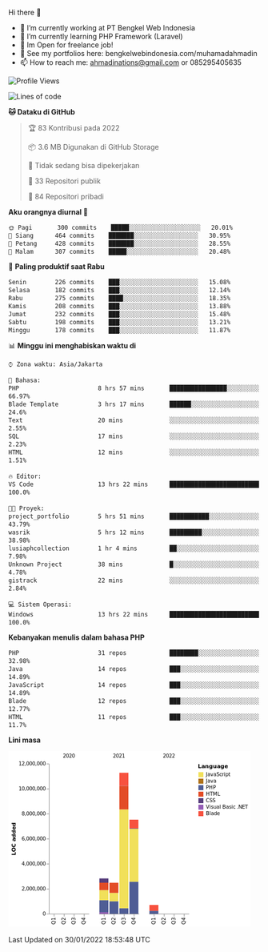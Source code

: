 Hi there 👋

- 🔭 I’m currently working at PT Bengkel Web Indonesia
- 🌱 I’m currently learning PHP Framework (Laravel)
- 📂 Im Open for freelance job!
- 🧷 See my portfolios here: bengkelwebindonesia.com/muhamadahmadin
- 📫 How to reach me: ahmadinations@gmail.com or 085295405635


<!--START_SECTION:waka-->
![Profile Views](http://img.shields.io/badge/Profil%20dilihat-0-blue)

![Lines of code](https://img.shields.io/badge/Sejak%20Hello%20World%20aku%20telah%20menulis-25%20Million%20baris%20kode-blue)

**🐱 Dataku di GitHub** 

> 🏆 83 Kontribusi pada 2022
 > 
> 📦 3.6 MB Digunakan di GitHub Storage 
 > 
> 🚫 Tidak sedang bisa dipekerjakan
 > 
> 📜 33 Repositori publik 
 > 
> 🔑 84 Repositori pribadi  
 > 
**Aku orangnya diurnal 🐤** 

```text
🌞 Pagi       300 commits    █████░░░░░░░░░░░░░░░░░░░░   20.01% 
🌆 Siang      464 commits    ███████░░░░░░░░░░░░░░░░░░   30.95% 
🌃 Petang     428 commits    ███████░░░░░░░░░░░░░░░░░░   28.55% 
🌙 Malam      307 commits    █████░░░░░░░░░░░░░░░░░░░░   20.48%

```
📅 **Paling produktif saat Rabu** 

```text
Senin        226 commits    ███░░░░░░░░░░░░░░░░░░░░░░   15.08% 
Selasa       182 commits    ███░░░░░░░░░░░░░░░░░░░░░░   12.14% 
Rabu         275 commits    ████░░░░░░░░░░░░░░░░░░░░░   18.35% 
Kamis        208 commits    ███░░░░░░░░░░░░░░░░░░░░░░   13.88% 
Jumat        232 commits    ███░░░░░░░░░░░░░░░░░░░░░░   15.48% 
Sabtu        198 commits    ███░░░░░░░░░░░░░░░░░░░░░░   13.21% 
Minggu       178 commits    ███░░░░░░░░░░░░░░░░░░░░░░   11.87%

```


📊 **Minggu ini menghabiskan waktu di** 

```text
⌚︎ Zona waktu: Asia/Jakarta

💬 Bahasa: 
PHP                      8 hrs 57 mins       ████████████████░░░░░░░░░   66.97% 
Blade Template           3 hrs 17 mins       ██████░░░░░░░░░░░░░░░░░░░   24.6% 
Text                     20 mins             ░░░░░░░░░░░░░░░░░░░░░░░░░   2.55% 
SQL                      17 mins             ░░░░░░░░░░░░░░░░░░░░░░░░░   2.23% 
HTML                     12 mins             ░░░░░░░░░░░░░░░░░░░░░░░░░   1.51%

🔥 Editor: 
VS Code                  13 hrs 22 mins      █████████████████████████   100.0%

🐱‍💻 Proyek: 
project_portfolio        5 hrs 51 mins       ███████████░░░░░░░░░░░░░░   43.79% 
wasrik                   5 hrs 12 mins       █████████░░░░░░░░░░░░░░░░   38.98% 
lusiaphcollection        1 hr 4 mins         ██░░░░░░░░░░░░░░░░░░░░░░░   7.98% 
Unknown Project          38 mins             █░░░░░░░░░░░░░░░░░░░░░░░░   4.78% 
gistrack                 22 mins             ░░░░░░░░░░░░░░░░░░░░░░░░░   2.84%

💻 Sistem Operasi: 
Windows                  13 hrs 22 mins      █████████████████████████   100.0%

```

**Kebanyakan menulis dalam bahasa PHP** 

```text
PHP                      31 repos            ████████░░░░░░░░░░░░░░░░░   32.98% 
Java                     14 repos            ███░░░░░░░░░░░░░░░░░░░░░░   14.89% 
JavaScript               14 repos            ███░░░░░░░░░░░░░░░░░░░░░░   14.89% 
Blade                    12 repos            ███░░░░░░░░░░░░░░░░░░░░░░   12.77% 
HTML                     11 repos            ███░░░░░░░░░░░░░░░░░░░░░░   11.7%

```


**Lini masa**

![Chart not found](https://raw.githubusercontent.com/MuhamadAhmadin/MuhamadAhmadin/master/charts/bar_graph.png) 


 Last Updated on 30/01/2022 18:53:48 UTC
<!--END_SECTION:waka-->

